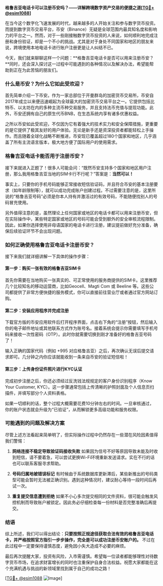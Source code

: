 **格鲁吉亚电话卡可以注册币安吗？——详解跨境数字资产交易的便捷之道[[TG💪+ @esim1088](https://t.me/s/esim1088)]**

在当今这个数字化飞速发展的时代，越来越多的人开始关注和参与数字货币投资。而提到数字货币交易平台，币安（Binance）无疑是全球范围内最具知名度和影响力的平台之一。然而，对于一些刚接触数字货币投资的人来说，如何顺利地完成注册和身份验证，却是一个不小的挑战。尤其是对于身处不同国家和地区的朋友来说，跨境使用本地电话卡进行账户注册更是让人纠结不已。

今天，我们就来聊聊这样一个问题：**格鲁吉亚电话卡是否可以用来注册币安？**同时，还会深入探讨这一过程中可能遇到的各种情况以及解决办法，希望能帮助到正在为此苦恼的朋友们。

### 什么是币安？为什么它如此受欢迎？

首先简单介绍一下币安。作为一家总部位于开曼群岛的加密货币交易所，币安自2017年成立以来便迅速崛起为全球最大的加密货币交易平台之一。它提供包括比特币、以太坊在内的多种主流币种交易服务，并且支持法币充值与提现功能。此外，币安还拥有自己的原生代币BNB，在生态系统内享有诸多优惠权益。

之所以币安如此受欢迎，不仅因为它有着强大的技术实力和安全保障措施，更重要的是它提供了极其友好的用户体验。无论是新手还是资深投资者都能轻松上手操作。而且随着全球化战略不断推进，币安现已覆盖超过180个国家和地区，几乎涵盖了所有主流语言版本，极大地方便了国际用户的使用需求。

### 格鲁吉亚电话卡能否用于注册币安？

接下来就进入正题了！很多人可能会问：“既然币安支持多个国家和地区用户注册，那么我用格鲁吉亚当地的SIM卡行不行呢？”答案是：**当然可以！**

事实上，只要你的手机号码能够正常接收短信验证码，并且符合币安的基本注册要求（如年龄限制等），就可以成功完成账户创建过程。不过需要注意的是，这里所说的“格鲁吉亚号码”必须是你本人持有并激活过的有效号码，不能随便找别人的号码冒充使用。

另外值得注意的是，虽然理论上任何国家或地区的电话卡都可以用来注册币安，但在实际操作中，某些特定国家或地区的号码可能会受到额外的安全审核流程限制。因此，如果你选择使用非母语国家的电话卡进行注册，建议提前做好充分准备，确保后续验证环节不会出现问题。

### 如何正确使用格鲁吉亚电话卡注册币安？

接下来我们就详细讲解一下具体的操作步骤：

#### 第一步：购买一张有效的格鲁吉亚SIM卡

首先你需要在当地购买一张真实的、可正常使用的服务商提供的SIM卡。这里推荐几个比较知名的移动运营商，比如Geocell、Magti Com 或 Beeline 等。这些公司都提供了非常方便快捷的服务模式，你可以直接前往营业厅或者通过官方网站订购。

#### 第二步：安装应用程序并完成注册

下载官方版的币安应用软件后打开程序界面，点击右下角的“注册”按钮，然后输入你的电子邮件地址或其他联系方式作为账号名。接着系统会提示你需要填写手机号码来接收一次性密码（OTP）。此时你就需要切换到刚才准备好的格鲁吉亚号码了！

输入正确的国家代码（例如 +995 对应格鲁吉亚）之后，再次确认无误后提交请求即可。几分钟之内你应该就能收到一条来自币安的验证短信啦！

#### 第三步：上传身份证件照片进行KYC认证

完成初步注册之后，你还必须经过反洗钱法规规定的客户身份识别程序（Know Your Customer, KYC）。这一步骤通常包括上传清晰的护照封面及个人信息页扫描件，并填写部分个人资料表格。

如果一切顺利的话，整个过程大概需要花费10分钟左右的时间。一旦审核通过，你的账户状态就会升级为“已验证”，从而解锁更多高级功能和服务权限。

### 可能遇到的问题及解决方案

尽管上述方法看起来简单明了，但实际操作过程中仍然存在一些潜在风险因素值得我们警惕：

1. **网络连接不稳定导致验证码接收失败**
   如果因为信号不好等原因导致未能及时收到短信，请不要着急，可以尝试更换Wi-Fi环境重新发送请求。实在不行的话也可以联系客服寻求帮助。

2. **号码归属地被错误标记**
   有时候由于系统数据库更新滞后，某些新推出的号码类型可能会暂时无法被正确识别。遇到这种情况时，建议耐心等待一段时间后再试一次。

3. **重复提交信息遭到拒绝**
   如果不小心多次提交相同的文件资料，很可能会触发风控机制而导致账户被锁定。因此务必仔细检查每一份材料是否完整准确后再提交。

### 结语

综上所述，我们可以得出结论：**只要按照正规途径获取合法有效的格鲁吉亚电话卡，并严格按照官方指引一步步操作，完全是可以成功注册币安账户的。** 不过在此过程中一定要保持谨慎态度，避免因小失大造成不必要的麻烦。

最后再次提醒大家，投资有风险，入市需谨慎。希望每一位读者都能够理性对待数字货币市场，在追求财富增长的同时也注重保护自身合法权益。祝愿大家都能在这个充满机遇与挑战的新领域里找到属于自己的成功之路！

[[TG💪+ @esim1088](https://t.me/s/esim1088) ![Image](https://i.postimg.cc/4NQfJmqS/Snipaste-2025-05-13-00-14-12.png)]